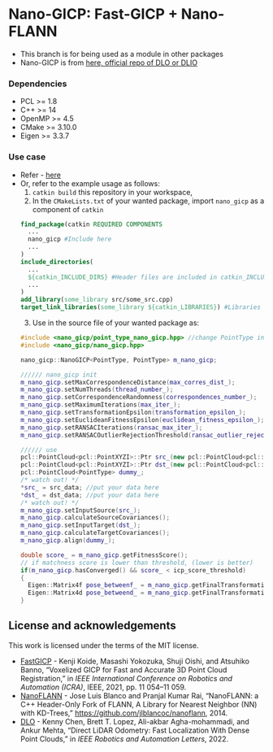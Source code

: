 # Nano-GICP: Fast-GICP + Nano-FLANN
+ This branch is for being used as a module in other packages
+ Nano-GICP is from [here, official repo of DLO or DLIO](https://github.com/vectr-ucla/direct_lidar_odometry)

### Dependencies
- PCL >= 1.8
- C++ >= 14
- OpenMP >= 4.5
- CMake >= 3.10.0
- Eigen >= 3.3.7

### Use case
+ Refer - [here](https://github.com/engcang/FAST-LIO-SAM-QN)
+ Or, refer to the example usage as follows:
  1. `catkin build` this repository in your workspace,
  2. In the `CMakeLists.txt` of your wanted package, import `nano_gicp` as a component of `catkin`
    ```CMake
    find_package(catkin REQUIRED COMPONENTS
      ...
      nano_gicp #Include here
      ...
    )
    include_directories(
      ...
      ${catkin_INCLUDE_DIRS} #Header files are included in catkin_INCLUDE_DIRS
      ...
    )
    add_library(some_library src/some_src.cpp)
    target_link_libraries(some_library ${catkin_LIBRARIES}) #Libraries are included in catkin_LIBRARIES
    ```
  3. Use in the source file of your wanted package as:
    ```cpp
    #include <nano_gicp/point_type_nano_gicp.hpp> //change PointType in this headerfile, currently pcl::PointXYZI
    #include <nano_gicp/nano_gicp.hpp>
    
    nano_gicp::NanoGICP<PointType, PointType> m_nano_gicp;
    
    ////// nano_gicp init
    m_nano_gicp.setMaxCorrespondenceDistance(max_corres_dist_);
    m_nano_gicp.setNumThreads(thread_number_);
    m_nano_gicp.setCorrespondenceRandomness(correspondences_number_);
    m_nano_gicp.setMaximumIterations(max_iter_);
    m_nano_gicp.setTransformationEpsilon(transformation_epsilon_);
    m_nano_gicp.setEuclideanFitnessEpsilon(euclidean_fitness_epsilon_);
    m_nano_gicp.setRANSACIterations(ransac_max_iter_);
    m_nano_gicp.setRANSACOutlierRejectionThreshold(ransac_outlier_rejection_threshold_);
    
    ////// use
    pcl::PointCloud<pcl::PointXYZI>::Ptr src_(new pcl::PointCloud<pcl::PointXYZI>);
    pcl::PointCloud<pcl::PointXYZI>::Ptr dst_(new pcl::PointCloud<pcl::PointXYZI>);
    pcl::PointCloud<PointType> dummy_;
    /* watch out! */
    *src_ = src_data; //put your data here
    *dst_ = dst_data; //put your data here
    /* watch out! */
    m_nano_gicp.setInputSource(src_);
    m_nano_gicp.calculateSourceCovariances();
    m_nano_gicp.setInputTarget(dst_);
    m_nano_gicp.calculateTargetCovariances();
    m_nano_gicp.align(dummy_);
    
    double score_ = m_nano_gicp.getFitnessScore();
    // if matchness score is lower than threshold, (lower is better)
    if(m_nano_gicp.hasConverged() && score_ < icp_score_threshold)
    {
      Eigen::Matrix4f pose_betweenf_ = m_nano_gicp.getFinalTransformation(); //float
      Eigen::Matrix4d pose_betweend_ = m_nano_gicp.getFinalTransformation().cast<double>(); //double
    }
    ```

## License and acknowledgements
This work is licensed under the terms of the MIT license.

- [FastGICP](https://github.com/SMRT-AIST/fast_gicp) - Kenji Koide, Masashi Yokozuka, Shuji Oishi, and Atsuhiko Banno, “Voxelized GICP for Fast and Accurate 3D Point Cloud Registration,” in _IEEE International Conference on Robotics and Automation (ICRA)_, IEEE, 2021, pp. 11 054–11 059.
- [NanoFLANN](https://github.com/jlblancoc/nanoflann) - Jose Luis Blanco and Pranjal Kumar Rai, “NanoFLANN: a C++ Header-Only Fork of FLANN, A Library for Nearest Neighbor (NN) with KD-Trees,” https://github.com/jlblancoc/nanoflann, 2014.
- [DLO](https://github.com/vectr-ucla/direct_lidar_odometry) - Kenny Chen, Brett T. Lopez, Ali-akbar Agha-mohammadi, and Ankur Mehta, “Direct LiDAR Odometry: Fast Localization With Dense Point Clouds,” in _IEEE Robotics and Automation Letters_, 2022.
